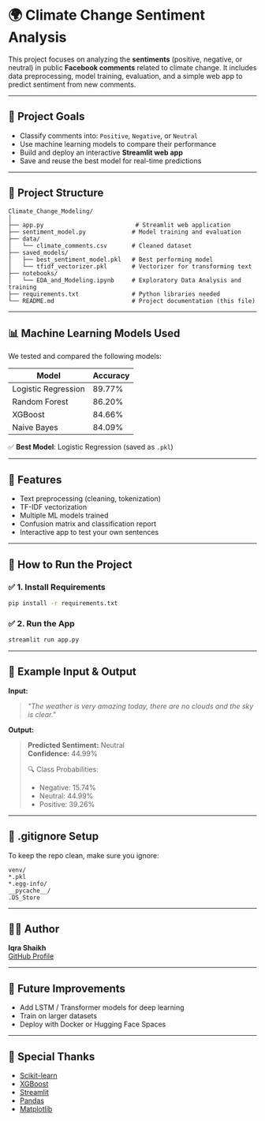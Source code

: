 # 🌍 Climate Change Sentiment Analysis

This project focuses on analyzing the **sentiments** (positive, negative, or neutral) in public **Facebook comments** related to climate change. It includes data preprocessing, model training, evaluation, and a simple web app to predict sentiment from new comments.

---

## 🧠 Project Goals

- Classify comments into: `Positive`, `Negative`, or `Neutral`
- Use machine learning models to compare their performance
- Build and deploy an interactive **Streamlit web app**
- Save and reuse the best model for real-time predictions

---

## 📁 Project Structure

```
Climate_Change_Modeling/
│
├── app.py                          # Streamlit web application
├── sentiment_model.py             # Model training and evaluation
├── data/
│   └── climate_comments.csv       # Cleaned dataset
├── saved_models/
│   ├── best_sentiment_model.pkl   # Best performing model
│   └── tfidf_vectorizer.pkl       # Vectorizer for transforming text
├── notebooks/
│   └── EDA_and_Modeling.ipynb     # Exploratory Data Analysis and training
├── requirements.txt               # Python libraries needed
└── README.md                      # Project documentation (this file)
```

---

## 📊 Machine Learning Models Used

We tested and compared the following models:

| Model                | Accuracy |
|---------------------|----------|
| Logistic Regression | 89.77%   |
| Random Forest       | 86.20%   |
| XGBoost             | 84.66%   |
| Naive Bayes         | 84.09%   |

✅ **Best Model**: Logistic Regression (saved as `.pkl`)

---

## 📌 Features

- Text preprocessing (cleaning, tokenization)
- TF-IDF vectorization
- Multiple ML models trained
- Confusion matrix and classification report
- Interactive app to test your own sentences

---

## 🚀 How to Run the Project

### ✅ 1. Install Requirements

```bash
pip install -r requirements.txt
```

### ✅ 2. Run the App

```bash
streamlit run app.py
```

---

## 🧪 Example Input & Output

**Input:**  
> *"The weather is very amazing today, there are no clouds and the sky is clear."*

**Output:**  
> **Predicted Sentiment:** Neutral  
> **Confidence:** 44.99%  
>  
> 🔍 Class Probabilities:  
> - Negative: 15.74%  
> - Neutral: 44.99%  
> - Positive: 39.26%

---

## 🔐 .gitignore Setup

To keep the repo clean, make sure you ignore:

```
venv/
*.pkl
*.egg-info/
__pycache__/
.DS_Store
```

---

## 👩‍💻 Author

**Iqra Shaikh**  
[GitHub Profile](https://github.com/Iqra-Shaikh1503)

---

## 📌 Future Improvements

- Add LSTM / Transformer models for deep learning
- Train on larger datasets
- Deploy with Docker or Hugging Face Spaces

---

## 🙌 Special Thanks

- [Scikit-learn](https://scikit-learn.org/)
- [XGBoost](https://xgboost.ai/)
- [Streamlit](https://streamlit.io/)
- [Pandas](https://pandas.pydata.org/)
- [Matplotlib](https://matplotlib.org/)
